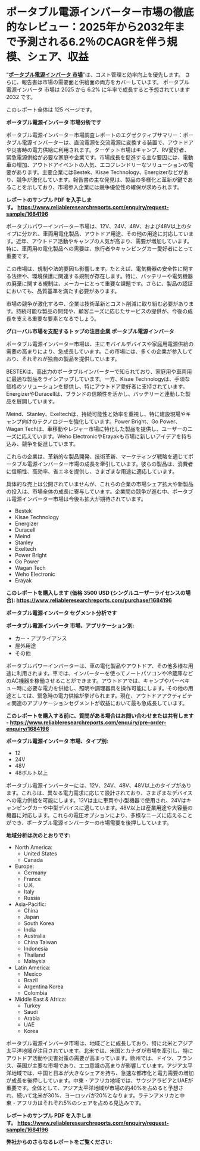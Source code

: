 <p><h1>ポータブル電源インバーター市場の徹底的なレビュー：2025年から2032年まで予測される6.2％のCAGRを伴う規模、シェア、収益</h1></p><p>&ldquo;<strong><a href="https://www.reliableresearchreports.com/portable-power-inverter-r1684196?utm_campaign=107&utm_medium=9&utm_source=Github&utm_content=ia&utm_term=18042025&utm_id=portable-power-inverter">ポータブル電源インバータ 市場</a></strong>&rdquo;は、コスト管理と効率向上を優先します。 さらに、報告書は市場の需要面と供給面の両方をカバーしています。 ポータブル電源インバータ 市場は 2025 から 6.2% に年率で成長すると予想されています2032 です。</p>
<p>このレポート全体は 125 ページです。</p>
<p><strong>ポータブル電源インバータ 市場分析です</strong></p>
<p><p>ポータブル電源インバーター市場調査レポートのエグゼクティブサマリー：ポータブル電源インバーターは、直流電源を交流電源に変換する装置で、アウトドアや災害時の電力供給に利用されます。ターゲット市場はキャンプ、RV愛好者、緊急電源供給が必要な家庭や企業です。市場成長を促進する主な要因には、電動車の増加、アウトドアイベントの人気、エコフレンドリーなソリューションの需要があります。主要企業にはBestek、Kisae Technology、Energizerなどがあり、競争が激化しています。報告書の主な発見は、製品の多様化と革新が鍵であることを示しており、市場参入企業には競争優位性の確保が求められます。</p></p>
<p><strong>レポートのサンプル PDF を入手します。&nbsp;<a href="https://www.reliableresearchreports.com/enquiry/request-sample/1684196?utm_campaign=107&utm_medium=9&utm_source=Github&utm_content=ia&utm_term=18042025&utm_id=portable-power-inverter">https://www.reliableresearchreports.com/enquiry/request-sample/1684196</a></strong></p>
<p><p>ポータブルパワーインバーター市場は、12V、24V、48V、および48V以上のタイプに分かれ、車両用電化製品、アウトドア用途、その他の用途に対応しています。近年、アウトドア活動やキャンプの人気が高まり、需要が増加しています。特に、車両用の電化製品への需要は、旅行者やキャンピングカー愛好者にとって重要です。</p><p>この市場は、規制や法的要因も影響します。たとえば、電気機器の安全性に関する法律や、環境保護に関連する規制が存在します。特に、バッテリーや電気機器の廃棄に関する規制は、メーカーにとって重要な課題です。さらに、製品の認証においても、品質基準を満たす必要があります。</p><p>市場の競争が激化する中、企業は技術革新とコスト削減に取り組む必要があります。持続可能な製品の開発や、顧客ニーズに応じたサービスの提供が、今後の成長を支える重要な要素となるでしょう。</p></p>
<p><strong>グローバル市場を支配するトップの注目企業 ポータブル電源インバータ</strong></p>
<p><p>ポータブル電源インバーター市場は、主にモバイルデバイスや家庭用電源供給の需要の高まりにより、急成長しています。この市場には、多くの企業が参入しており、それぞれが独自の製品を提供しています。</p><p>BESTEKは、高出力のポータブルインバーターで知られており、家庭用や車両用に最適な製品をラインアップしています。一方、Kisae Technologyは、手頃な価格のソリューションを提供し、特にアウトドア愛好者に支持されています。EnergizerやDuracellは、ブランドの信頼性を活かし、バッテリーと連動した製品を展開しています。</p><p>Meind、Stanley、Exeltechは、持続可能性と効率を重視し、特に建設現場やキャンプ向けのテクノロジーを強化しています。Power Bright、Go Power、Wagan Techは、車移動やレジャー市場に特化した製品を提供し、ユーザーのニーズに応えています。Weho ElectronicやErayakも市場に新しいアイデアを持ち込み、競争を促進しています。</p><p>これらの企業は、革新的な製品開発、技術革新、マーケティング戦略を通じてポータブル電源インバーター市場の成長を牽引しています。彼らの製品は、消費者に信頼性、高効率、省エネを提供し、さまざまな用途に適応しています。</p><p>具体的な売上は公開されていませんが、これらの企業の市場シェア拡大や新製品の投入は、市場全体の成長に寄与しています。企業間の競争が進む中、ポータブル電源インバーター市場は今後も拡大が期待されています。</p></p>
<p><ul><li>Bestek</li><li>Kisae Technology</li><li>Energizer</li><li>Duracell</li><li>Meind</li><li>Stanley</li><li>Exeltech</li><li>Power Bright</li><li>Go Power</li><li>Wagan Tech</li><li>Weho Electronic</li><li>Erayak</li></ul></p>
<p><strong>このレポートを購入します (価格 3500 USD (シングルユーザーライセンスの場合):&nbsp;<a href="https://www.reliableresearchreports.com/purchase/1684196?utm_campaign=107&utm_medium=9&utm_source=Github&utm_content=ia&utm_term=18042025&utm_id=portable-power-inverter">https://www.reliableresearchreports.com/purchase/1684196</a></strong></p>
<p><strong>ポータブル電源インバータ セグメント分析です</strong></p>
<p><strong>ポータブル電源インバータ 市場、アプリケーション別:</strong></p>
<p><ul><li>カー・アプライアンス</li><li>屋外用途</li><li>その他</li></ul></p>
<p><p>ポータブルパワーインバーターは、車の電化製品やアウトドア、その他多様な用途に利用されます。車では、インバーターを使ってノートパソコンや冷蔵庫などのAC機器を稼働させることができます。アウトドアでは、キャンプやバーベキュー時に必要な電力を供給し、照明や調理器具を操作可能にします。その他の用途としては、緊急時の電力供給が挙げられます。現在、アウトドアアクティビティ関連のアプリケーションセグメントが収益において最も急成長しています。</p></p>
<p><strong>このレポートを購入する前に、質問がある場合はお問い合わせまたは共有します - <a href="https://www.reliableresearchreports.com/enquiry/pre-order-enquiry/1684196?utm_campaign=107&utm_medium=9&utm_source=Github&utm_content=ia&utm_term=18042025&utm_id=portable-power-inverter">https://www.reliableresearchreports.com/enquiry/pre-order-enquiry/1684196</a></strong></p>
<p><strong>ポータブル電源インバータ 市場、タイプ別:</strong></p>
<p><ul><li>12</li><li>24V</li><li>48V</li><li>48ボルト以上</li></ul></p>
<p><p>ポータブル電源インバーターには、12V、24V、48V、48V以上のタイプがあります。これらは、異なる電力需求に応じて設計されており、さまざまなデバイスへの電力供給を可能にします。12Vは主に車両や小型機器で使用され、24Vはキャンピングカーや中型デバイスに適しています。48V以上は産業用途や大容量の機器に対応します。これらの電圧オプションにより、多様なニーズに応えることができ、ポータブル電源インバーターの市場需要を後押ししています。</p></p>
<p><strong>地域分析は次のとおりです:</strong></p>
<p><ul>
    <li>
        North America:
        <ul>
            <li>United States</li>
            <li>Canada</li>
        </ul>
    </li>
    <li>
        Europe:
        <ul>
            <li>Germany</li>
            <li>France</li>
            <li>U.K.</li>
            <li>Italy</li>
            <li>Russia</li>
        </ul>
    </li>
    <li>
        Asia-Pacific:
        <ul>
            <li>China</li>
            <li>Japan</li>
            <li>South Korea</li>
            <li>India</li>
            <li>Australia</li>
            <li>China Taiwan</li>
            <li>Indonesia</li>
            <li>Thailand</li>
            <li>Malaysia</li>
        </ul>
    </li>
    <li>
        Latin America:
        <ul>
            <li>Mexico</li>
            <li>Brazil</li>
            <li>Argentina Korea</li>
            <li>Colombia</li>
        </ul>
    </li>
    <li>
        Middle East & Africa:
        <ul>
            <li>Turkey</li>
            <li>Saudi</li>
            <li>Arabia</li>
            <li>UAE</li>
            <li>Korea</li>
        </ul>
    </li>
    </ul></p>
<p><p>ポータブル電源インバータ市場は、地域ごとに成長しており、特に北米とアジア太平洋地域が注目されています。北米では、米国とカナダが市場を牽引し、特にアウトドア活動や災害対策の需要が高まっています。欧州では、ドイツ、フランス、英国が主要な市場であり、エコ意識の高まりが影響しています。アジア太平洋地域では、中国と日本が大きなシェアを持ち、急速な都市化と電力需要の増加が成長を後押ししています。中東・アフリカ地域では、サウジアラビアとUAEが重要です。全体として、アジア太平洋地域が市場の約40%を占めると予想され、続いて北米が30%、ヨーロッパが20%となります。ラテンアメリカと中東・アフリカはそれぞれ5%のシェアを占める見込みです。</p></p>
<p><strong>レポートのサンプル PDF を入手します。&nbsp;<a href="https://www.reliableresearchreports.com/enquiry/request-sample/1684196?utm_campaign=107&utm_medium=9&utm_source=Github&utm_content=ia&utm_term=18042025&utm_id=portable-power-inverter">https://www.reliableresearchreports.com/enquiry/request-sample/1684196</a></strong></p>
<p><strong></strong></p>
<p><strong></strong></p>
<p><strong></strong></p>
<p><strong></strong></p>
<p><strong>弊社からのさらなるレポートをご覧ください:</strong></p>
<p><strong><p></p><p></p><p></p></strong></p>